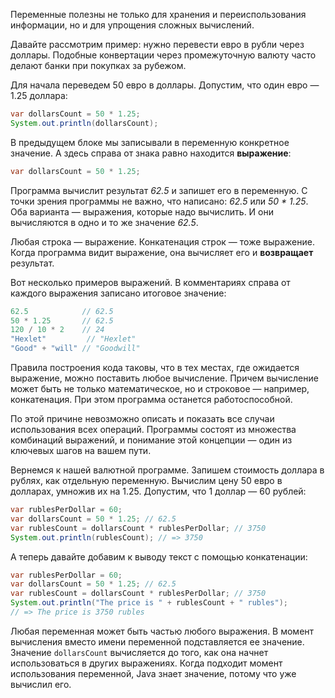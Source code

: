 Переменные полезны не только для хранения и переиспользования информации, но и для упрощения сложных вычислений.

Давайте рассмотрим пример: нужно перевести евро в рубли через доллары. Подобные конвертации через промежуточную валюту часто делают банки при покупках за рубежом.

Для начала переведем 50 евро в доллары. Допустим, что один евро — 1.25 доллара:

```java
var dollarsCount = 50 * 1.25;
System.out.println(dollarsCount);
```

В предыдущем блоке мы записывали в переменную конкретное значение. А здесь справа от знака равно находится **выражение**:

```java
var dollarsCount = 50 * 1.25;
```

Программа вычислит результат *62.5* и запишет его в переменную. С точки зрения программы не важно, что написано: *62.5* или *50 * 1.25*. Оба варианта — выражения, которые надо вычислить. И они вычисляются в одно и то же значение *62.5*.

Любая строка — выражение. Конкатенация строк — тоже выражение. Когда программа видит выражение, она вычисляет его и **возвращает** результат.

Вот несколько примеров выражений. В комментариях справа от каждого выражения записано итоговое значение:

```java
62.5            // 62.5
50 * 1.25       // 62.5
120 / 10 * 2    // 24
"Hexlet"         // "Hexlet"
"Good" + "will" // "Goodwill"
```

Правила построения кода таковы, что в тех местах, где ожидается выражение, можно поставить любое вычисление. Причем вычисление может быть не только математическое, но и строковое — например, конкатенация. При этом программа останется работоспособной.

По этой причине невозможно описать и показать все случаи использования всех операций. Программы состоят из множества комбинаций выражений, и понимание этой концепции — один из ключевых шагов на вашем пути.

Вернемся к нашей валютной программе. Запишем стоимость доллара в рублях, как отдельную переменную. Вычислим цену 50 евро в долларах, умножив их на 1.25. Допустим, что 1 доллар — 60 рублей:

```java
var rublesPerDollar = 60;
var dollarsCount = 50 * 1.25; // 62.5
var rublesCount = dollarsCount * rublesPerDollar; // 3750
System.out.println(rublesCount); // => 3750
```

А теперь давайте добавим к выводу текст с помощью конкатенации:

```java
var rublesPerDollar = 60;
var dollarsCount = 50 * 1.25; // 62.5
var rublesCount = dollarsCount * rublesPerDollar; // 3750
System.out.println("The price is " + rublesCount + " rubles");
// => The price is 3750 rubles
```

Любая переменная может быть частью любого выражения. В момент вычисления вместо имени переменной подставляется ее значение. Значение `dollarsCount` вычисляется до того, как она начнет использоваться в других выражениях. Когда подходит момент использования переменной, Java знает значение, потому что уже вычислил его.
